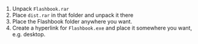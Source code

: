 
1) Unpack `Flashbook.rar`
2) Place `dist.rar` in that folder and unpack it there
3) Place the Flashbook folder anywhere you want.
4) Create a hyperlink for `Flashbook.exe` and place it somewhere you want, e.g. desktop.
